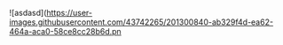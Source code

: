 
![asdasd](https://user-images.githubusercontent.com/43742265/201300840-ab329f4d-ea62-464a-aca0-58ce8cc28b6d.pn
